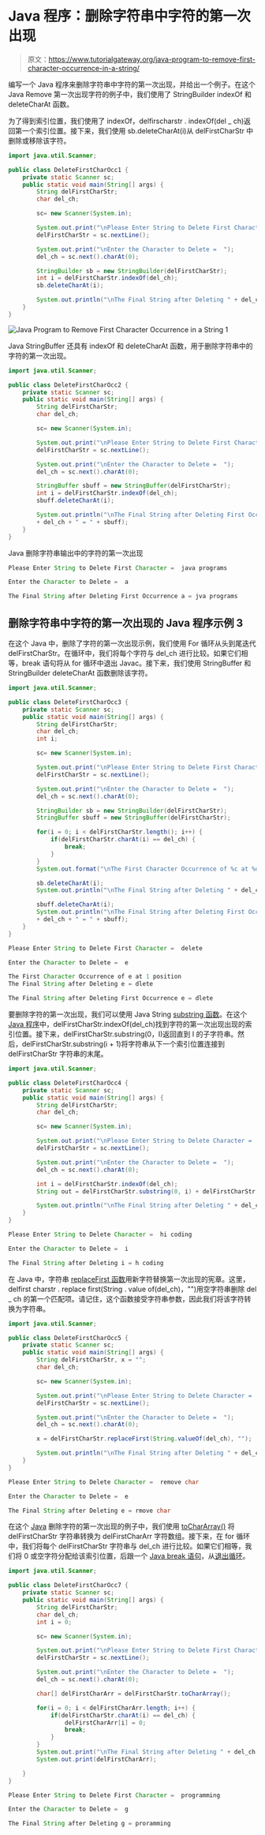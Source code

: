 # Java 程序：删除字符串中字符的第一次出现

> 原文：<https://www.tutorialgateway.org/java-program-to-remove-first-character-occurrence-in-a-string/>

编写一个 Java 程序来删除字符串中字符的第一次出现，并给出一个例子。在这个 Java Remove 第一次出现字符的例子中，我们使用了 StringBuilder indexOf 和 deleteCharAt 函数。

为了得到索引位置，我们使用了 indexOf，delfirscharstr . indexOf(del _ ch)返回第一个索引位置。接下来，我们使用 sb.deleteCharAt(i)从 delFirstCharStr 中删除或移除该字符。

```java
import java.util.Scanner;

public class DeleteFirstCharOcc1 {
	private static Scanner sc;
	public static void main(String[] args) {
		String delFirstCharStr;
		char del_ch;

		sc= new Scanner(System.in);

		System.out.print("\nPlease Enter String to Delete First Character =  ");
		delFirstCharStr = sc.nextLine();

		System.out.print("\nEnter the Character to Delete =  ");
		del_ch = sc.next().charAt(0);

		StringBuilder sb = new StringBuilder(delFirstCharStr);
		int i = delFirstCharStr.indexOf(del_ch);
		sb.deleteCharAt(i);

		System.out.println("\nThe Final String after Deleting " + del_ch + " = " + sb);
	}
}
```

![Java Program to Remove First Character Occurrence in a String 1](img/304f87c86d80d59d8716aeb1ff4960da.png)

Java StringBuffer 还具有 indexOf 和 deleteCharAt 函数，用于删除字符串中的字符的第一次出现。

```java
import java.util.Scanner;

public class DeleteFirstCharOcc2 {
	private static Scanner sc;
	public static void main(String[] args) {
		String delFirstCharStr;
		char del_ch;

		sc= new Scanner(System.in);

		System.out.print("\nPlease Enter String to Delete First Character =  ");
		delFirstCharStr = sc.nextLine();

		System.out.print("\nEnter the Character to Delete =  ");
		del_ch = sc.next().charAt(0);

		StringBuffer sbuff = new StringBuffer(delFirstCharStr);
		int i = delFirstCharStr.indexOf(del_ch);
		sbuff.deleteCharAt(i);

		System.out.println("\nThe Final String after Deleting First Occurrence " 
		+ del_ch + " = " + sbuff);
	}
}
```

Java 删除字符串输出中的字符的第一次出现

```java
Please Enter String to Delete First Character =  java programs

Enter the Character to Delete =  a

The Final String after Deleting First Occurrence a = jva programs
```

## 删除字符串中字符的第一次出现的 Java 程序示例 3

在这个 Java 中，删除了字符的第一次出现示例，我们使用 For 循环从头到尾迭代 delFirstCharStr。在循环中，我们将每个字符与 del_ch 进行比较。如果它们相等，break 语句将从 for 循环中退出 Javac。接下来，我们使用 StringBuffer 和 StringBuilder deleteCharAt 函数删除该字符。

```java
import java.util.Scanner;

public class DeleteFirstCharOcc3 {
	private static Scanner sc;
	public static void main(String[] args) {
		String delFirstCharStr;
		char del_ch;
		int i;

		sc= new Scanner(System.in);

		System.out.print("\nPlease Enter String to Delete First Character =  ");
		delFirstCharStr = sc.nextLine();

		System.out.print("\nEnter the Character to Delete =  ");
		del_ch = sc.next().charAt(0);

		StringBuilder sb = new StringBuilder(delFirstCharStr);
		StringBuffer sbuff = new StringBuffer(delFirstCharStr);

		for(i = 0; i < delFirstCharStr.length(); i++) {
			if(delFirstCharStr.charAt(i) == del_ch) {
				break;
			}
		}		
		System.out.format("\nThe First Character Occurrence of %c at %d position", del_ch, i);

		sb.deleteCharAt(i);		
		System.out.println("\nThe Final String after Deleting " + del_ch + " = " + sb);

		sbuff.deleteCharAt(i);
		System.out.println("\nThe Final String after Deleting First Occurrence " 
		+ del_ch + " = " + sbuff);
	}
}
```

```java
Please Enter String to Delete First Character =  delete

Enter the Character to Delete =  e

The First Character Occurrence of e at 1 position
The Final String after Deleting e = dlete

The Final String after Deleting First Occurrence e = dlete
```

要删除字符的第一次出现，我们可以使用 Java String [substring 函数](https://www.tutorialgateway.org/java-substring-method/)。在这个 [Java 程序](https://www.tutorialgateway.org/learn-java-programs/)中，delFirstCharStr.indexOf(del_ch)找到字符的第一次出现出现的索引位置。接下来，delFirstCharStr.substring(0，I)返回直到 I 的子字符串。然后，delFirstCharStr.substring(i + 1)将字符串从下一个索引位置连接到 delFirstCharStr 字符串的末尾。

```java
import java.util.Scanner;

public class DeleteFirstCharOcc4 {
	private static Scanner sc;
	public static void main(String[] args) {
		String delFirstCharStr;
		char del_ch;

		sc= new Scanner(System.in);

		System.out.print("\nPlease Enter String to Delete Character =  ");
		delFirstCharStr = sc.nextLine();

		System.out.print("\nEnter the Character to Delete =  ");
		del_ch = sc.next().charAt(0);

		int i = delFirstCharStr.indexOf(del_ch);
		String out = delFirstCharStr.substring(0, i) + delFirstCharStr.substring(i + 1);

		System.out.println("\nThe Final String after Deleting " + del_ch + " = " + out);
	}
}
```

```java
Please Enter String to Delete Character =  hi coding

Enter the Character to Delete =  i

The Final String after Deleting i = h coding
```

在 Java 中，字符串 [replaceFirst 函数](https://www.tutorialgateway.org/java-string-methods/)用新字符替换第一次出现的宪章。这里，delfirst charstr . replace first(String . value of(del_ch)，"")用空字符串删除 del _ ch 的第一个匹配项。请记住，这个函数接受字符串参数，因此我们将该字符转换为字符串。

```java
import java.util.Scanner;

public class DeleteFirstCharOcc5 {
	private static Scanner sc;
	public static void main(String[] args) {
		String delFirstCharStr, x = "";
		char del_ch;

		sc= new Scanner(System.in);

		System.out.print("\nPlease Enter String to Delete Character =  ");
		delFirstCharStr = sc.nextLine();

		System.out.print("\nEnter the Character to Delete =  ");
		del_ch = sc.next().charAt(0);

		x = delFirstCharStr.replaceFirst(String.valueOf(del_ch), "");

		System.out.println("\nThe Final String after Deleting " + del_ch + " = " + x);
	}
}
```

```java
Please Enter String to Delete Character =  remove char

Enter the Character to Delete =  e

The Final String after Deleting e = rmove char
```

在这个 [Java](https://www.tutorialgateway.org/java-tutorial/) 删除字符的第一次出现的例子中，我们使用 [toCharArray()](https://www.tutorialgateway.org/java-tochararray-method/) 将 delFirstCharStr 字符串转换为 delFirstCharArr 字符数组。接下来，在 for 循环中，我们将每个 delFirstCharStr 字符串与 del_ch 进行比较。如果它们相等，我们将 0 或空字符分配给该索引位置，后跟一个 [Java break 语句](https://www.tutorialgateway.org/java-break-statement/)，从[退出循环](https://www.tutorialgateway.org/java-for-loop/)。

```java
import java.util.Scanner;

public class DeleteFirstCharOcc7 {
	private static Scanner sc;
	public static void main(String[] args) {
		String delFirstCharStr;
		char del_ch;
		int i = 0;

		sc= new Scanner(System.in);

		System.out.print("\nPlease Enter String to Delete First Character =  ");
		delFirstCharStr = sc.nextLine();

		System.out.print("\nEnter the Character to Delete =  ");
		del_ch = sc.next().charAt(0);

		char[] delFirstCharArr = delFirstCharStr.toCharArray();

		for(i = 0; i < delFirstCharArr.length; i++) {
			if(delFirstCharStr.charAt(i) == del_ch) {
				delFirstCharArr[i] = 0;
				break;
			}
		}
		System.out.print("\nThe Final String after Deleting " + del_ch + " = " );
		System.out.print(delFirstCharArr);

	}
}
```

```java
Please Enter String to Delete First Character =  programming

Enter the Character to Delete =  g

The Final String after Deleting g = proramming
```